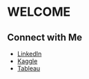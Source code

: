 # WELCOME
## Connect with Me

- [LinkedIn](https://linkedin.com/in/t14gom3s)
- [Kaggle](https://www.kaggle.com/tejota)
- [Tableau](https://public.tableau.com/app/profile/t.jota/vizzes)
